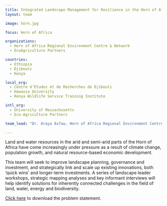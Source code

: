 ```yaml
---
title: Integrated Landscape Management for Resilience in the Horn of Africa
layout: team

image: horn.jpg

focus: Horn of Africa

organizations:
  - Horn of Africa Regional Environment Centre & Network
  - EcoAgriculture Partners

countries: 
  - Ethiopia
  - Djibouti
  - Kenya

local_org: 
  - Centre d’Etudes et de Recherches de Djibouti
  - Hawassa University
  - Kenya Wildlife Service Training Institute

intl_org:
  - University of Massachusetts
  - Eco-Agriculture Partners

team_lead: "Dr. Araya Asfaw, Horn of Africa Regional Environment Centre & Network, Ethiopia"

---
```


Land and water resources in the arid and semi-arid parts of the Horn of Africa have come increasingly under pressure as a result of climate change, population growth, and natural resource-based economic development. 

This team will seek to improve landscape planning, governance and investment, and strategically link and scale up existing innovations, both ‘quick wins’ and longer-term investments. A series of landscape leader workshops, strategic mapping analyses and key informant interviews will help identify solutions for inherently connected challenges in the field of land, water, energy and biodiversity.

[Click here](http://www.globalresiliencepartnership.org/assets/downloads/GRP-Problem-Statement-HoARECN.pdf) to download the problem statement.